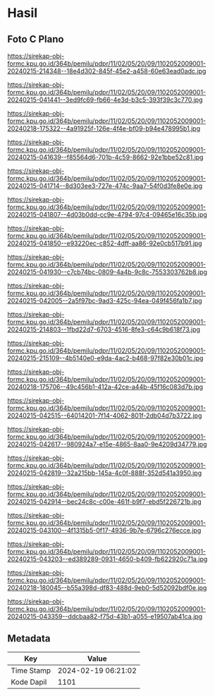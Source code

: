 # Hasil

## Foto C Plano

https://sirekap-obj-formc.kpu.go.id/364b/pemilu/pdpr/11/02/05/20/09/1102052009001-20240215-214348--18e4d302-845f-45e2-a458-60e63ead0adc.jpg

https://sirekap-obj-formc.kpu.go.id/364b/pemilu/pdpr/11/02/05/20/09/1102052009001-20240215-041441--3ed9fc69-fb66-4e3d-b3c5-393f39c3c770.jpg

https://sirekap-obj-formc.kpu.go.id/364b/pemilu/pdpr/11/02/05/20/09/1102052009001-20240218-175322--4a91925f-126e-4f4e-bf09-b94e478995b1.jpg

https://sirekap-obj-formc.kpu.go.id/364b/pemilu/pdpr/11/02/05/20/09/1102052009001-20240215-041639--f85564d6-701b-4c59-8662-92e1bbe52c81.jpg

https://sirekap-obj-formc.kpu.go.id/364b/pemilu/pdpr/11/02/05/20/09/1102052009001-20240215-041714--8d303ee3-727e-474c-9aa7-54f0d3fe8e0e.jpg

https://sirekap-obj-formc.kpu.go.id/364b/pemilu/pdpr/11/02/05/20/09/1102052009001-20240215-041807--4d03b0dd-cc9e-4794-97c4-09465e16c35b.jpg

https://sirekap-obj-formc.kpu.go.id/364b/pemilu/pdpr/11/02/05/20/09/1102052009001-20240215-041850--e93220ec-c852-4dff-aa86-92e0cb517b91.jpg

https://sirekap-obj-formc.kpu.go.id/364b/pemilu/pdpr/11/02/05/20/09/1102052009001-20240215-041930--c7cb74bc-0809-4a4b-9c8c-7553303762b8.jpg

https://sirekap-obj-formc.kpu.go.id/364b/pemilu/pdpr/11/02/05/20/09/1102052009001-20240215-042005--2a5f97bc-9ad3-425c-94ea-049f456fa1b7.jpg

https://sirekap-obj-formc.kpu.go.id/364b/pemilu/pdpr/11/02/05/20/09/1102052009001-20240215-214803--1fbd22d7-6703-4516-8fe3-c64c9b618f73.jpg

https://sirekap-obj-formc.kpu.go.id/364b/pemilu/pdpr/11/02/05/20/09/1102052009001-20240215-215109--4b5140e0-e9da-4ac2-b468-97f82e30b01c.jpg

https://sirekap-obj-formc.kpu.go.id/364b/pemilu/pdpr/11/02/05/20/09/1102052009001-20240218-175706--49c456b1-412a-42ce-a44b-45f16c083d7b.jpg

https://sirekap-obj-formc.kpu.go.id/364b/pemilu/pdpr/11/02/05/20/09/1102052009001-20240215-042515--64014201-7f14-4062-801f-2db04d7b3722.jpg

https://sirekap-obj-formc.kpu.go.id/364b/pemilu/pdpr/11/02/05/20/09/1102052009001-20240215-042617--980924a7-e15e-4865-8aa0-9e4209d34779.jpg

https://sirekap-obj-formc.kpu.go.id/364b/pemilu/pdpr/11/02/05/20/09/1102052009001-20240215-042819--32a215bb-145a-4c0f-888f-352d541a3950.jpg

https://sirekap-obj-formc.kpu.go.id/364b/pemilu/pdpr/11/02/05/20/09/1102052009001-20240215-042914--bec24c8c-c00e-461f-b9f7-ebd5f226721b.jpg

https://sirekap-obj-formc.kpu.go.id/364b/pemilu/pdpr/11/02/05/20/09/1102052009001-20240215-043100--4f1315b5-0f17-4936-9b7e-6796c276ecce.jpg

https://sirekap-obj-formc.kpu.go.id/364b/pemilu/pdpr/11/02/05/20/09/1102052009001-20240215-043203--ed389289-0931-4650-b409-fb622920c71a.jpg

https://sirekap-obj-formc.kpu.go.id/364b/pemilu/pdpr/11/02/05/20/09/1102052009001-20240218-180045--b55a398d-df83-488d-9eb0-5d52092bdf0e.jpg

https://sirekap-obj-formc.kpu.go.id/364b/pemilu/pdpr/11/02/05/20/09/1102052009001-20240215-043359--ddcbaa82-f75d-43b1-a055-e19507ab41ca.jpg


## Metadata

| Key        | Value               |
| ---------- | ------------------- |
| Time Stamp | 2024-02-19 06:21:02 |
| Kode Dapil | 1101                |



